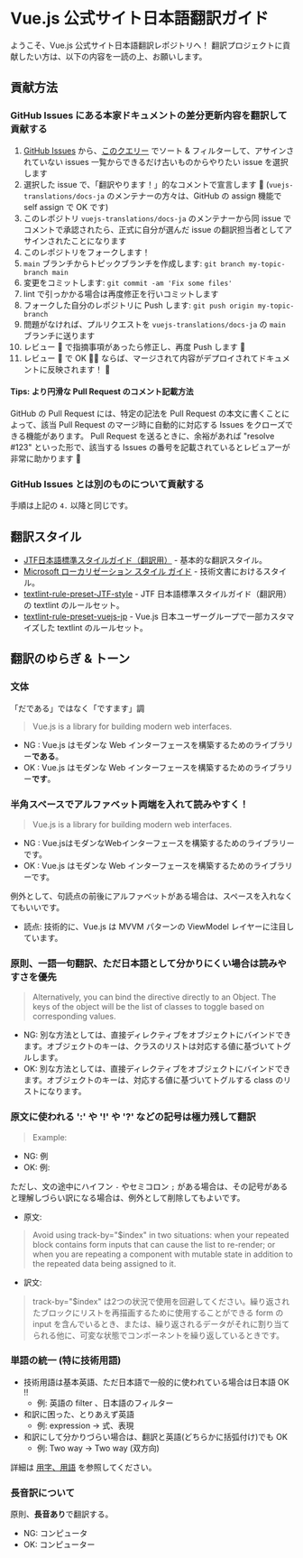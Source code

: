 # Vue.js 公式サイト日本語翻訳ガイド

ようこそ、Vue.js 公式サイト日本語翻訳レポジトリへ！
翻訳プロジェクトに貢献したい方は、以下の内容を一読の上、お願いします。

## 貢献方法

### GitHub Issues にある本家ドキュメントの差分更新内容を翻訳して貢献する

1. [GitHub Issues](https://github.com/vuejs-translations/docs-ja/issues) から、[このクエリー](https://github.com/vuejs-translations/docs-ja/issues?q=is%3Aissue+is%3Aopen+sort%3Acreated-asc) でソート & フィルターして、アサインされていない issues 一覧からできるだけ古いものからやりたい issue を選択します
2. 選択した issue で、「翻訳やります！」的なコメントで宣言します :raising_hand: (`vuejs-translations/docs-ja` のメンテナーの方々は、GitHub の assign 機能で self assign で OK です)
3. このレポジトリ `vuejs-translations/docs-ja` のメンテナーから同 issue でコメントで承認されたら、正式に自分が選んだ issue の翻訳担当者としてアサインされたことになります
4. このレポジトリをフォークします！
5. `main` ブランチからトピックブランチを作成します: `git branch my-topic-branch main`
6. 変更をコミットします: `git commit -am 'Fix some files'`
7. lint で引っかかる場合は再度修正を行いコミットします
8. フォークした自分のレポジトリに Push します: `git push origin my-topic-branch`
9. 問題がなければ、プルリクエストを `vuejs-translations/docs-ja` の `main` ブランチに送ります
10. レビュー :eyes: で指摘事項があったら修正し、再度 Push します :pencil:
11. レビュー :eyes: で OK :ok_woman: ならば、マージされて内容がデプロイされてドキュメントに反映されます！ :tada:

#### Tips: より円滑な Pull Request のコメント記載方法

GitHub の Pull Request には、特定の記法を Pull Request の本文に書くことによって、該当 Pull Request のマージ時に自動的に対応する Issues をクローズできる機能があります。
Pull Request を送るときに、余裕があれば "resolve #123" といった形で、該当する Issues の番号を記載されているとレビュアーが非常に助かります :pray:

### GitHub Issues とは別のものについて貢献する

手順は上記の `4.` 以降と同じです。

## 翻訳スタイル

- [JTF日本語標準スタイルガイド（翻訳用）](https://www.jtf.jp/tips/styleguide) - 基本的な翻訳スタイル。
- [Microsoft ローカリゼーション スタイル ガイド](https://www.microsoft.com/ja-jp/language/styleguides) - 技術文書におけるスタイル。
- [textlint-rule-preset-JTF-style](https://github.com/textlint-ja/textlint-rule-preset-JTF-style) - JTF 日本語標準スタイルガイド（翻訳用）の textlint のルールセット。
- [textlint-rule-preset-vuejs-jp](https://github.com/vuejs-jp/textlint-rule-preset-vuejs-jp) - Vue.js 日本ユーザーグループで一部カスタマイズした textlint のルールセット。

## 翻訳のゆらぎ & トーン

### 文体

「だである」ではなく「ですます」調

> Vue.js is a library for building modern web interfaces.

- NG : Vue.js はモダンな Web インターフェースを構築するためのライブラリー**である**。
- OK : Vue.js はモダンな Web インターフェースを構築するためのライブラリー**です**。

### 半角スペースでアルファベット両端を入れて読みやすく！

> Vue.js is a library for building modern web interfaces.

- NG : Vue.jsはモダンなWebインターフェースを構築するためのライブラリーです。
- OK : Vue.js はモダンな Web インターフェースを構築するためのライブラリーです。

例外として、句読点の前後にアルファベットがある場合は、スペースを入れなくてもいいです。

- 読点: 技術的に、Vue.js は MVVM パターンの ViewModel レイヤーに注目しています。

### 原則、一語一句翻訳、ただ日本語として分かりにくい場合は読みやすさを優先

> Alternatively, you can bind the directive directly to an Object. The keys of the object will be the list of classes to toggle based on corresponding values.

- NG: 別な方法としては、直接ディレクティブをオブジェクトにバインドできます。オブジェクトのキーは、クラスのリストは対応する値に基づいてトグルします。
- OK: 別な方法としては、直接ディレクティブをオブジェクトにバインドできます。オブジェクトのキーは、対応する値に基づいてトグルする class のリストになります。

### 原文に使われる ':' や '!' や '?' などの記号は極力残して翻訳

> Example:

- NG: 例
- OK: 例:

ただし、文の途中にハイフン `-` やセミコロン `;` がある場合は、その記号があると理解しづらい訳になる場合は、例外として削除してもよいです。

- 原文:
> Avoid using track-by="$index" in two situations: when your repeated block contains form inputs that can cause the list to re-render; or when you are repeating a component with mutable state in addition to the repeated data being assigned to it.

- 訳文:
> track-by="$index" は2つの状況で使用を回避してください。繰り返されたブロックにリストを再描画するために使用することができる form の input を含んでいるとき、または、繰り返されるデータがそれに割り当てられる他に、可変な状態でコンポーネントを繰り返しているときです。

### 単語の統一 (特に技術用語)

- 技術用語は基本英語、ただ日本語で一般的に使われている場合は日本語 OK !!
  - 例: 英語の filter 、日本語のフィルター
- 和訳に困った、とりあえず英語
  - 例: expression -> 式、表現
- 和訳にして分かりづらい場合は、翻訳と英語(どちらかに括弧付け)でも OK
  - 例: Two way -> Two way (双方向)

詳細は [用字、用語](https://github.com/vuejs-translations/docs-ja/wiki/%E7%94%A8%E5%AD%97%E3%80%81%E7%94%A8%E8%AA%9E) を参照してください。

### 長音訳について

原則、**長音あり**で翻訳する。

- NG: コンピュータ
- OK: コンピューター
